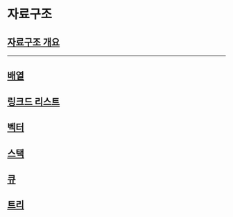 # 자료구조

## [자료구조 개요](./DataStructure/DataStructure.md)
---
## [배열](./DataStructure/DataStructure.md)
## [링크드 리스트](./DataStructure/DataStructure.md)

## [벡터](./DataStructure/DataStructure.md)
## [스택](./DataStructure/DataStructure.md)
## [큐](./DataStructure/DataStructure.md)

## [트리](./DataStructure/DataStructure.md)
